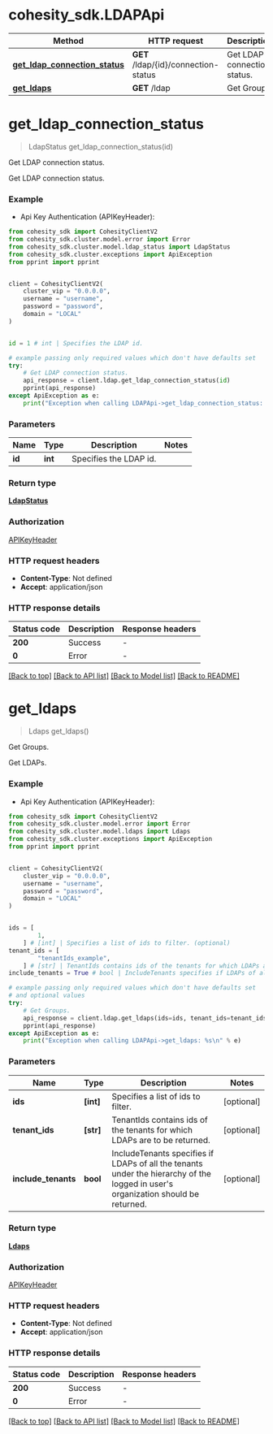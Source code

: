# cohesity_sdk.LDAPApi


Method | HTTP request | Description
------------- | ------------- | -------------
[**get_ldap_connection_status**](LDAPApi.md#get_ldap_connection_status) | **GET** /ldap/{id}/connection-status | Get LDAP connection status.
[**get_ldaps**](LDAPApi.md#get_ldaps) | **GET** /ldap | Get Groups.


# **get_ldap_connection_status**
> LdapStatus get_ldap_connection_status(id)

Get LDAP connection status.

Get LDAP connection status.

### Example

* Api Key Authentication (APIKeyHeader):
```python
from cohesity_sdk import CohesityClientV2
from cohesity_sdk.cluster.model.error import Error
from cohesity_sdk.cluster.model.ldap_status import LdapStatus
from cohesity_sdk.cluster.exceptions import ApiException
from pprint import pprint


client = CohesityClientV2(
	cluster_vip = "0.0.0.0",
	username = "username",
	password = "password",
	domain = "LOCAL"
)


id = 1 # int | Specifies the LDAP id.

# example passing only required values which don't have defaults set
try:
	# Get LDAP connection status.
	api_response = client.ldap.get_ldap_connection_status(id)
	pprint(api_response)
except ApiException as e:
	print("Exception when calling LDAPApi->get_ldap_connection_status: %s\n" % e)
```


### Parameters

Name | Type | Description  | Notes
------------- | ------------- | ------------- | -------------
 **id** | **int**| Specifies the LDAP id. |

### Return type

[**LdapStatus**](LdapStatus.md)

### Authorization

[APIKeyHeader](../README.md#APIKeyHeader)

### HTTP request headers

 - **Content-Type**: Not defined
 - **Accept**: application/json


### HTTP response details
| Status code | Description | Response headers |
|-------------|-------------|------------------|
**200** | Success |  -  |
**0** | Error |  -  |

[[Back to top]](#) [[Back to API list]](../README.md#documentation-for-api-endpoints) [[Back to Model list]](../README.md#documentation-for-models) [[Back to README]](../README.md)

# **get_ldaps**
> Ldaps get_ldaps()

Get Groups.

Get LDAPs.

### Example

* Api Key Authentication (APIKeyHeader):
```python
from cohesity_sdk import CohesityClientV2
from cohesity_sdk.cluster.model.error import Error
from cohesity_sdk.cluster.model.ldaps import Ldaps
from cohesity_sdk.cluster.exceptions import ApiException
from pprint import pprint


client = CohesityClientV2(
	cluster_vip = "0.0.0.0",
	username = "username",
	password = "password",
	domain = "LOCAL"
)


ids = [
        1,
    ] # [int] | Specifies a list of ids to filter. (optional)
tenant_ids = [
        "tenantIds_example",
    ] # [str] | TenantIds contains ids of the tenants for which LDAPs are to be returned. (optional)
include_tenants = True # bool | IncludeTenants specifies if LDAPs of all the tenants under the hierarchy of the logged in user's organization should be returned. (optional)

# example passing only required values which don't have defaults set
# and optional values
try:
	# Get Groups.
	api_response = client.ldap.get_ldaps(ids=ids, tenant_ids=tenant_ids, include_tenants=include_tenants)
	pprint(api_response)
except ApiException as e:
	print("Exception when calling LDAPApi->get_ldaps: %s\n" % e)
```


### Parameters

Name | Type | Description  | Notes
------------- | ------------- | ------------- | -------------
 **ids** | **[int]**| Specifies a list of ids to filter. | [optional]
 **tenant_ids** | **[str]**| TenantIds contains ids of the tenants for which LDAPs are to be returned. | [optional]
 **include_tenants** | **bool**| IncludeTenants specifies if LDAPs of all the tenants under the hierarchy of the logged in user&#39;s organization should be returned. | [optional]

### Return type

[**Ldaps**](Ldaps.md)

### Authorization

[APIKeyHeader](../README.md#APIKeyHeader)

### HTTP request headers

 - **Content-Type**: Not defined
 - **Accept**: application/json


### HTTP response details
| Status code | Description | Response headers |
|-------------|-------------|------------------|
**200** | Success |  -  |
**0** | Error |  -  |

[[Back to top]](#) [[Back to API list]](../README.md#documentation-for-api-endpoints) [[Back to Model list]](../README.md#documentation-for-models) [[Back to README]](../README.md)

